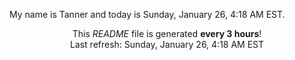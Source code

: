 My name is Tanner and today is Sunday, January 26, 4:18 AM EST.

<p align="center">This <i>README</i> file is generated <b>every 3 hours</b>!</br>Last refresh: Sunday, January 26, 4:18 AM EST<br /></p>
